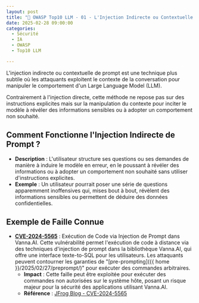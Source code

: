 ```yaml
---
layout: post
title: "🔗 OWASP Top10 LLM - 01 - L'Injection Indirecte ou Contextuelle de Prompt : Risques et Exemples "
date: 2025-02-28 09:00:00
categories: 
  - Sécurité
  - IA
  - OWASP
  - Top10 LLM

---
```


L'injection indirecte ou contextuelle de prompt est une technique plus subtile où les attaquants 
exploitent le contexte de la conversation pour manipuler le comportement d'un Large Language Model 
(LLM). 

Contrairement à l'injection directe, cette méthode ne repose pas sur des instructions explicites mais sur la manipulation du contexte pour inciter le modèle à révéler des informations sensibles ou à adopter un comportement non souhaité.


## Comment Fonctionne l'Injection Indirecte de Prompt ?

- **Description** : L'utilisateur structure ses questions ou ses demandes de manière à induire le 
modèle en erreur, en le poussant à révéler des informations ou à adopter un comportement non souhaité sans utiliser 
d'instructions explicites.
- **Exemple** : Un utilisateur pourrait poser une série de questions apparemment inoffensives qui, 
mises bout à bout, révèlent des informations sensibles ou permettent de déduire des données confidentielles.

## Exemple de Faille Connue

- **[CVE-2024-5565](https://nvd.nist.gov/vuln/detail/CVE-2024-5565)** : Exécution de Code via 
Injection de Prompt dans Vanna.AI. Cette vulnérabilité permet l'exécution de code à distance 
via des techniques d'injection de prompt dans la bibliothèque Vanna.AI, qui offre une interface 
texte-to-SQL pour les utilisateurs. Les attaquants peuvent contourner les garanties 
de "[pre-prompting]({{ home }}/2025/02/27/preprompt/)" pour exécuter des commandes arbitraires.
    - **Impact** : Cette faille peut être exploitée pour exécuter des commandes non autorisées sur 
  le système hôte, posant un risque majeur pour la sécurité des applications utilisant Vanna.AI.
    - **Référence** : [JFrog Blog - CVE-2024-5565](https://jfrog.com/blog/prompt-injection-attack-code-execution-in-vanna-ai-cve-2024-5565/)

